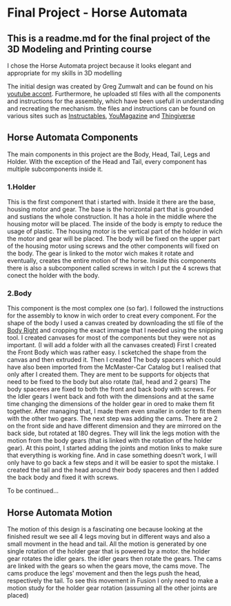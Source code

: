 # Final Project - Horse Automata

## This is a readme.md for the final project of the 3D Modeling and Printing course
I chose the Horse Automata project because it looks elegant and appropriate for my skills in 3D modelling

The initial design was created by Greg Zumwalt and can be found 
on his [youtube accont](https://www.youtube.com/watch?v=dtO8aX2QzzY).
Furthermore, he uploaded stl files with all the components and instructions for the assembly, which have been usefull in understanding and recreating the mechanism. the files and instructions can be found on various sites such as [Instructables](https://www.youtube.com/redirect?event=video_description&redir_token=QUFFLUhqblBlS0NLc04tVERLbnpKdlB5X2xOSXBVZDROZ3xBQ3Jtc0trcXRiVG5DR1c4ai1WeDJ4M2g1QVpHY1dfUzZzdnJ6dFpTTHl3elRUellzeXNLV0RwSVlKcm5KdFRKR3lVNkE0a01OR19oTlNHX2VWZUthQ2NkZ1BXYjBGcVRZYjc2d2Qtd0tXektYeHQ0bHhsa1BXNA&q=https%3A%2F%2Fwww.instructables.com%2Fid%2FHorse-Prototype%2F), [YouMagazine](https://www.youtube.com/redirect?event=video_description&redir_token=QUFFLUhqbDZYWENka0hKSHJlbzdmbllOd3RaWlJ3MGx3QXxBQ3Jtc0tuY1o3cWtXbmk4aWU1Q1I0S0p4YzMzNlBCbkpid1BzUUpRNDZlczA5RGVLZ2hTT2hwRC1OSXNDckNLT0I3WU45b0ZjQUJBUGw0QWVjdmpXR3RJRWxPRmFZRzRNYVVpRk1vUHJMYkdNNll1eGNtejRWVQ&q=https%3A%2F%2Fwww.youmagine.com%2Fgzumwalt%2Fdesigns) and [Thingiverse](https://www.youtube.com/redirect?event=video_description&redir_token=QUFFLUhqbmlMektFaVVTRkJnblA1WmwwS0VaaEVERDBkZ3xBQ3Jtc0ttTnFPYXkxaC1JTUVCR0JSRUJhS0RzY0QtWVJPeEhTYlhYeTY1azAyMlg0aFF4UDFhLXJFQktYc0JxZ2hQWTNpck5WaDhuMmNTRkZBblJWN2tOeHZRY2o3UnpVdWxHTmFZR1hCb3B4bnhDbXpRR1FNSQ&q=https%3A%2F%2Fwww.thingiverse.com%2Fthing%3A2868613)

## Horse Automata Components
The main components in this project are the Body, Head, Tail, Legs and Holder.
With the exception of the Head and Tail, every component has multiple subcomponents inside it. 

### 1.Holder

This is the first component that i started with. Inside it there are the base, housing motor and gear. 
The base is the horizontal part that is grounded and sustians the whole construction. 
It has a hole in the middle where the housing motor will be placed. The inside of the body is empty to reduce the usage of plastic.
The housing motor is the vertical part of the holder in wich the motor and gear will be placed.
The body will be fixed on the upper part of the housing motor using screws and the other components will fixed on the body. 
The gear is linked to the motor wich makes it rotate and eventually, creates the entire motion of the horse.
Inside this components there is also a subcomponent called screws in witch I put the 4 screws that conect the holder with the body.

### 2.Body
This component is the most complex one (so far). I followed the instructions for the assembly to know in wich order to creat every component.
For the shape of the body I used a canvas created by downloading the stl file of the [Body Right](https://content.instructables.com/ORIG/F3P/SE05/JG42UTH6/F3PSE05JG42UTH6.stl) and cropping the exact immage that I needed using the snipping tool. I created canvases for most of the components but they were not as important.
(I will add a folder with all the canvases created)
First I created the Front Body which was rather easy. I scketched the shape from the canvas and then extruded it.
Then I created The body spacers which could have also been imported from the McMaster-Car Catalog but I realised that only after I created them.
They are ment to be supports for objects that need to be fixed to the body but also rotate (tail, head and 2 gears)
The body spaceres are fixed to both the front and back body with screws.
For the Idler gears I went back and foth with the dimensions and at the same time changing the dimensions of the holder gear in ored to make them fit together.
After managing that, I made them even smaller in order to fit them with the other two gears.
The next step was adding the cams. There are 2 on the front side and have different dimension and they are mirrored on the back side,
but rotated at 180 degres. They will link the legs motion with the motion from the body gears (that is linked with the rotation of the holder gear).
At this point, I started adding the joints and motion links to make sure that everything is working fine.
And in case something doesn't work, I will only have to go back a few steps and it will be easier to spot the mistake.
I created the tail and the head around their body spaceres and then I added the back body and fixed it with screws.

To be continued...

## Horse Automata Motion

The motion of this design is a fascinating one because looking at the finished result we see all 4 legs moving but in different ways and 
also a small movment in the head and tail.
All the motion is generated by one single rotation of the holder gear that is powered by a motor.
the holder gear rotates the idler gears. the idler gears then rotate the gears.
The cams are linked with the gears so when the gears move, the cams move.
The cams produce the legs' movement and then the legs push the head, respectively the tail.
To see this movement in Fusion I only need to make a motion study for the holder gear rotation (assuming all the other joints are placed)
